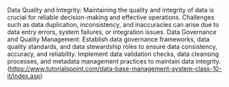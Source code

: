 Data Quality and Integrity: Maintaining the quality and integrity of data is crucial for reliable decision-making and effective operations. Challenges such as data duplication, inconsistency, and inaccuracies can arise due to data entry errors, system failures, or integration issues. Data Governance and Quality Management: Establish data governance frameworks, data quality standards, and data stewardship roles to ensure data consistency, accuracy, and reliability. Implement data validation checks, data cleansing processes, and metadata management practices to maintain data integrity. (https://www.tutorialspoint.com/data-base-management-system-class-10-it/index.asp)